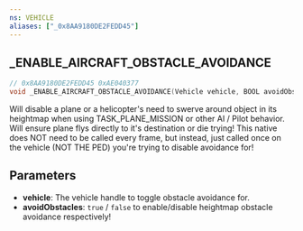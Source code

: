 ```yaml
---
ns: VEHICLE
aliases: ["_0x8AA9180DE2FEDD45"]
---
```

## _ENABLE_AIRCRAFT_OBSTACLE_AVOIDANCE

```c
// 0x8AA9180DE2FEDD45 0xAE040377
void _ENABLE_AIRCRAFT_OBSTACLE_AVOIDANCE(Vehicle vehicle, BOOL avoidObstacles);
```


Will disable a plane or a helicopter's need to swerve around object in its heightmap when using TASK_PLANE_MISSION or other AI / Pilot behavior.  Will ensure plane flys directly to it's destination or die trying! This native does NOT need to be called every frame, but instead, just called once on the vehicle (NOT THE PED) you're trying to disable avoidance for!



## Parameters
* **vehicle**: The vehicle handle to toggle obstacle avoidance for.
* **avoidObstacles**: `true` / `false` to enable/disable heightmap obstacle avoidance respectively!
